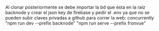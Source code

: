 Al clonar posteriormente se debe importar la bd que esta en la raiz backnode y crear el json key de firebase y pedir el .env ya que no se pueden subir claves privadas a github
para correr la web: concurrently "npm run dev --prefix backnode" "npm run serve --prefix fronvue"
